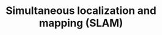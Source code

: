 ---
title: "Simultaneous localization and mapping (SLAM)"
collection: teaching
type: "Master's course"
link: https://estudios.unizar.es/estudio/asignatura?anyo_academico=2022&asignatura_id=69156&estudio_id=20220713&centro_id=110&plan_id_nk=615
venue: "MSc Robotics, Graphics and Computer Vision"
dates: 
    - [2023-02-01, null]
location: "Universidad de Zaragoza"
---